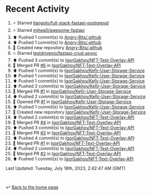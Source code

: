 # Recent Activity

<!--RECENT_ACTIVITY:start-->
1. ⭐ Starred [tiangolo/full-stack-fastapi-postgresql](https://github.com/tiangolo/full-stack-fastapi-postgresql)<br>
2. ⭐ Starred [mjhea0/awesome-fastapi](https://github.com/mjhea0/awesome-fastapi)<br>
3. ⬆️ Pushed 1 commit(s) to [Angry-Bits/.github](https://github.com/Angry-Bits/.github)<br>
4. ⬆️ Pushed 1 commit(s) to [Angry-Bits/.github](https://github.com/Angry-Bits/.github)<br>
5. 📔 Created new repository [Angry-Bits/.github](https://github.com/Angry-Bits/.github)<br>
6. ⭐ Starred [testdrivenio/fastapi-crud-async](https://github.com/testdrivenio/fastapi-crud-async)<br>
7. ⬆️ Pushed 3 commit(s) to [IgorGakhov/NFT-Text-Overlay-API](https://github.com/IgorGakhov/NFT-Text-Overlay-API)<br>
8. 🎉 Merged PR [#6](https://github.com/IgorGakhov/NFT-Text-Overlay-API/pull/6) in [IgorGakhov/NFT-Text-Overlay-API](https://github.com/IgorGakhov/NFT-Text-Overlay-API)<br>
9. ⬆️ Pushed 1 commit(s) to [IgorGakhov/Kefir-User-Storage-Service](https://github.com/IgorGakhov/Kefir-User-Storage-Service)<br>
10. ⬆️ Pushed 1 commit(s) to [IgorGakhov/Kefir-User-Storage-Service](https://github.com/IgorGakhov/Kefir-User-Storage-Service)<br>
11. ⬆️ Pushed 1 commit(s) to [IgorGakhov/Kefir-User-Storage-Service](https://github.com/IgorGakhov/Kefir-User-Storage-Service)<br>
12. ⬆️ Pushed 2 commit(s) to [IgorGakhov/Kefir-User-Storage-Service](https://github.com/IgorGakhov/Kefir-User-Storage-Service)<br>
13. 🎉 Merged PR [#1](https://github.com/IgorGakhov/Kefir-User-Storage-Service/pull/1) in [IgorGakhov/Kefir-User-Storage-Service](https://github.com/IgorGakhov/Kefir-User-Storage-Service)<br>
14. ⬆️ Pushed 2 commit(s) to [IgorGakhov/Kefir-User-Storage-Service](https://github.com/IgorGakhov/Kefir-User-Storage-Service)<br>
15. 💪 Opened PR [#1](https://github.com/IgorGakhov/Kefir-User-Storage-Service/pull/1) in [IgorGakhov/Kefir-User-Storage-Service](https://github.com/IgorGakhov/Kefir-User-Storage-Service)<br>
16. ⬆️ Pushed 1 commit(s) to [IgorGakhov/Kefir-User-Storage-Service](https://github.com/IgorGakhov/Kefir-User-Storage-Service)<br>
17. 📔 Created new repository [IgorGakhov/Kefir-User-Storage-Service](https://github.com/IgorGakhov/Kefir-User-Storage-Service)<br>
18. ⬆️ Pushed 2 commit(s) to [IgorGakhov/NFT-Text-Overlay-API](https://github.com/IgorGakhov/NFT-Text-Overlay-API)<br>
19. 🎉 Merged PR [#4](https://github.com/IgorGakhov/NFT-Text-Overlay-API/pull/4) in [IgorGakhov/NFT-Text-Overlay-API](https://github.com/IgorGakhov/NFT-Text-Overlay-API)<br>
20. ⬆️ Pushed 3 commit(s) to [IgorGakhov/NFT-Text-Overlay-API](https://github.com/IgorGakhov/NFT-Text-Overlay-API)<br>
21. 🎉 Merged PR [#3](https://github.com/IgorGakhov/NFT-Text-Overlay-API/pull/3) in [IgorGakhov/NFT-Text-Overlay-API](https://github.com/IgorGakhov/NFT-Text-Overlay-API)<br>
22. ⬆️ Pushed 4 commit(s) to [IgorGakhov/NFT-Text-Overlay-API](https://github.com/IgorGakhov/NFT-Text-Overlay-API)<br>
23. 🎉 Merged PR [#1](https://github.com/IgorGakhov/NFT-Text-Overlay-API/pull/1) in [IgorGakhov/NFT-Text-Overlay-API](https://github.com/IgorGakhov/NFT-Text-Overlay-API)<br>
24. ⬆️ Pushed 2 commit(s) to [IgorGakhov/NFT-Text-Overlay-API](https://github.com/IgorGakhov/NFT-Text-Overlay-API)<br>
25. 🎉 Merged PR [#2](https://github.com/IgorGakhov/NFT-Text-Overlay-API/pull/2) in [IgorGakhov/NFT-Text-Overlay-API](https://github.com/IgorGakhov/NFT-Text-Overlay-API)<br>
26. ⬆️ Pushed 1 commit(s) to [IgorGakhov/NFT-Text-Overlay-API](https://github.com/IgorGakhov/NFT-Text-Overlay-API)<br>
<!--RECENT_ACTIVITY:end-->

<!--RECENT_ACTIVITY:last_update-->
Last Updated: Tuesday, July 18th, 2023, 2:42:47 AM (GMT)
<!--RECENT_ACTIVITY:last_update_end-->

<br>

↩️ [Back to the home page](/README.md)
